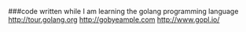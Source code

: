 ###code written while I am learning the golang programming language
http://tour.golang.org 
http://gobyeample.com 
http://www.gopl.io/ 

